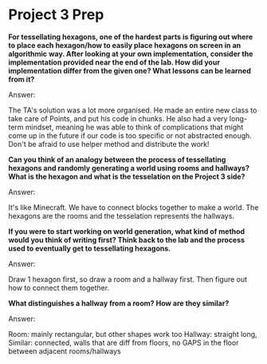 # Project 3 Prep

**For tessellating hexagons, one of the hardest parts is figuring out where to place each hexagon/how to easily place hexagons on screen in an algorithmic way.
After looking at your own implementation, consider the implementation provided near the end of the lab.
How did your implementation differ from the given one? What lessons can be learned from it?**

Answer:

The TA's solution was a lot more organised. He made an entire new class to take care of Points, and put his code in chunks. He also had a very long-term mindset, meaning he was able to think of complications that might come up in the future if our code is too specific or not abstracted enough. Don't be afraid to use helper method and distribute the work!

**Can you think of an analogy between the process of tessellating hexagons and randomly generating a world using rooms and hallways?
What is the hexagon and what is the tesselation on the Project 3 side?**

Answer:

It's like Minecraft. We have to connect blocks together to make a world. The hexagons are the rooms and the tesselation represents the hallways.

**If you were to start working on world generation, what kind of method would you think of writing first? 
Think back to the lab and the process used to eventually get to tessellating hexagons.**

Answer:

Draw 1 hexagon first, so draw a room and a hallway first. Then figure out how to connect them together.

**What distinguishes a hallway from a room? How are they similar?**

Answer:

Room: mainly rectangular, but other shapes work too
Hallway: straight long, 
Similar: connected, walls that are diff from floors, no GAPS in the floor between adjacent rooms/hallways
